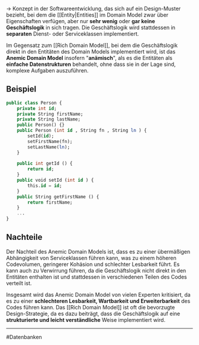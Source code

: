 -> Konzept in der Softwareentwicklung, das sich auf ein Design-Muster bezieht, bei dem die [[Entity|Entities]] im Domain Model zwar über Eigenschaften verfügen, aber nur **sehr wenig** oder **gar keine Geschäftslogik** in sich tragen. 
Die Geschäftslogik wird stattdessen in **separaten** Dienst- oder Serviceklassen implementiert.

Im Gegensatz zum [[Rich Domain Model]], bei dem die Geschäftslogik direkt in den Entitäten des Domain Models implementiert wird, ist das **Anemic Domain Model** insofern "**anämisch**", als es die Entitäten als **einfache Datenstrukturen** behandelt, ohne dass sie in der Lage sind, komplexe Aufgaben auszuführen. 

## Beispiel

```SQL
public class Person {
	private int id;
	private String firstName;
	private String lastName;
	public Person() {}
	public Person (int id , String fn , String ln ) {
		setId(id);
		setFirstName(fn); 
		setLastName(ln);
	}
	
	public int getId () {
		return id;
	}
	public void setId (int id ) {
		this.id = id;
	}
	public String getFirstName () {
		return firstName;
	}
	...
}
```

## Nachteile

Der Nachteil des Anemic Domain Models ist, dass es zu einer übermäßigen Abhängigkeit von Serviceklassen führen kann, was zu einem höheren Codevolumen, geringerer Kohäsion und schlechter Lesbarkeit führt. Es kann auch zu Verwirrung führen, da die Geschäftslogik nicht direkt in den Entitäten enthalten ist und stattdessen in verschiedenen Teilen des Codes verteilt ist.

Insgesamt wird das Anemic Domain Model von vielen Experten kritisiert, da es zu einer **schlechteren Lesbarkeit, Wartbarkeit und Erweiterbarkeit** des Codes führen kann. 
Das [[Rich Domain Model]] ist oft die bevorzugte Design-Strategie, da es dazu beiträgt, dass die Geschäftslogik auf eine **strukturierte und leicht verständliche** Weise implementiert wird.

___
#Datenbanken 